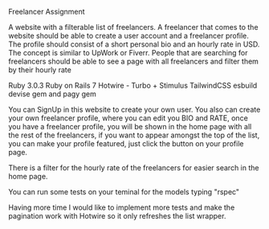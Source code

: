 Freelancer Assignment

A website with a filterable list of freelancers. A freelancer that comes to the website should be able to create a user account and a freelancer profile. The profile should consist of a short personal bio and an hourly rate in USD. The concept is similar to UpWork or Fiverr. People that are searching for freelancers should be able to see a page with all freelancers and filter them by their hourly rate

Ruby 3.0.3
Ruby on Rails 7
Hotwire - Turbo + Stimulus
TailwindCSS
esbuild
devise gem and pagy gem

You can SignUp in this website to create your own user. You also can create your own freelancer profile, where you can edit you BIO and RATE, once you
have a freelancer profile, you will be shown in the home page with all the rest of the freelancers, if you want to appear amongst the top of the list, you can make your profile featured, just click the button on your profile page.

There is a filter for the hourly rate of the freelancers for easier search in the home page.

You can run some tests on your teminal for the models typing "rspec"


Having more time I would like to implement more tests and make the pagination work with Hotwire so it only refreshes the list wrapper.


